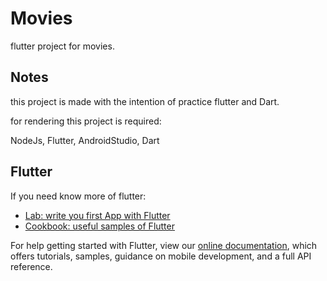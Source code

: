 # Movies

flutter project for movies.

## Notes

this project is made with the intention of practice flutter and Dart.

for rendering this project is required:

NodeJs,
Flutter,
AndroidStudio,
Dart

## Flutter

If you need know more of flutter:

- [Lab: write you first App with Flutter](https://flutter.dev/docs/get-started/codelab)
- [Cookbook: useful samples of Flutter](https://flutter.dev/docs/cookbook)

For help getting started with Flutter, view our
[online documentation](https://flutter.dev/docs), which offers tutorials,
samples, guidance on mobile development, and a full API reference.
